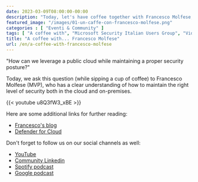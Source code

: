 ```yaml
---
date: 2023-03-09T08:00:00-00:00
description: "Today, let's have coffee together with Francesco Molfese, MVP. We will discuss security posture on Azure and hybrid data centers, thanks to the tools provided by Microsoft Defender for Cloud."
featured_image: "/images/01-un-caffe-con-francesco-molfese.png"
categories : [ "Eventi & Community" ]
tags: [ "A coffee with", "Microsoft Security Italian Users Group", "Video" ]
title: "A coffee with... Francesco Molfese"
url: /en/a-coffee-with-francesco-molfese
---
```

"How can we leverage a public cloud while maintaining a proper security posture?"

Today, we ask this question (while sipping a cup of coffee) to Francesco Molfese (MVP), who has a clear understanding of how to maintain the right level of security both in the cloud and on-premises.

{{< youtube u8Q3fW3_xBE >}}

Here are some additional links for further reading:
- [Francesco's blog](https://lnkd.in/dUwUGSZq)
- [Defender for Cloud](https://lnkd.in/dNehdhhM)
 
Don't forget to follow us on our social channels as well:
- [YouTube](https://lnkd.in/dvPebijT)
- [Community Linkedin](https://lnkd.in/dBMzkTQn)
- [Spotify podcast](https://lnkd.in/dqnX5YjF)
- [Google podcast](https://lnkd.in/d5qKftpk)

